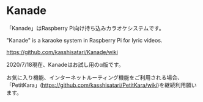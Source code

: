 # Kanade
「Kanade」はRaspberry Pi向け持ち込みカラオケシステムです。

"Kanade" is a karaoke system in Raspberry Pi for lyric videos.

https://github.com/kasshisatari/Kanade/wiki

2020/7/18現在、Kanadeはお試し用のα版です。

お気に入り機能、インターネットルーティング機能をご利用される場合、
「PetitKara」(https://github.com/kasshisatari/PetitKara/wiki)を継続利用願います。
